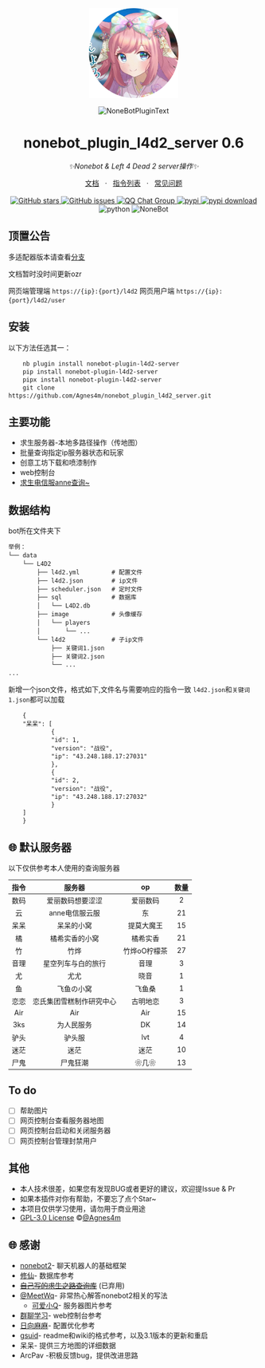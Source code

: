 <div align="center">
  <img src="https://raw.githubusercontent.com/Agnes4m/nonebot_plugin_l4d2_server/main/image/logo.png" width="180" height="180"  alt="AgnesDigitalLogo">
  <br>
  <p><img src="https://s2.loli.net/2022/06/16/xsVUGRrkbn1ljTD.png" width="240" alt="NoneBotPluginText"></p>
</div>

<div align="center">

# nonebot_plugin_l4d2_server 0.6

_✨Nonebot & Left 4 Dead 2 server操作✨_
<div align = "center">
        <a href="https://agnes4m.github.io/l4d2/" target="_blank">文档</a> &nbsp; · &nbsp;
        <a href="https://agnes4m.github.io/l4d2/reader/#%E5%8A%9F%E8%83%BD-%E6%8C%87%E4%BB%A4-%F0%9F%A4%94" target="_blank">指令列表</a> &nbsp; · &nbsp;
        <a href="https://agnes4m.github.io/l4d2/bug/">常见问题</a>
</div><br>
<a href="https://github.com/Agnes4m/nonebot_plugin_l4d2_server/stargazers">
        <img alt="GitHub stars" src="https://img.shields.io/github/stars/Agnes4m/nonebot_plugin_l4d2_server" alt="stars">
</a>
<a href="https://github.com/Agnes4m/nonebot_plugin_l4d2_server/issues">
        <img alt="GitHub issues" src="https://img.shields.io/github/issues/Agnes4m/nonebot_plugin_l4d2_server" alt="issues">
</a>
<a href="https://jq.qq.com/?_wv=1027&k=HdjoCcAe">
        <img src="https://img.shields.io/badge/QQ%E7%BE%A4-399365126-orange?style=flat-square" alt="QQ Chat Group">
</a>
<a href="https://pypi.python.org/pypi/nonebot_plugin_l4d2_server">
        <img src="https://img.shields.io/pypi/v/nonebot_plugin_l4d2_server.svg" alt="pypi">
</a>
<a href="https://pypi.python.org/pypi/nonebot_plugin_l4d2_server">
    <img src="https://img.shields.io/pypi/dm/nonebot_plugin_l4d2_server" alt="pypi download">
</a>
    <img src="https://img.shields.io/badge/python-3.9+-blue.svg" alt="python">
    <img src="https://img.shields.io/badge/nonebot-2.0.0rc3-red.svg" alt="NoneBot">

</div>

## 顶置公告

多适配器版本请查看[分支](https://github.com/Agnes4m/nonebot_plugin_l4d2_server/tree/nb_adapter)

文档暂时没时间更新ozr

网页端管理端 `https://{ip}:{port}/l4d2`
网页用户端 `https://{ip}:{port}/l4d2/user`

## 安装

以下方法任选其一：

        nb plugin install nonebot-plugin-l4d2-server
        pip install nonebot-plugin-l4d2-server
        pipx install nonebot-plugin-l4d2-server
        git clone https://github.com/Agnes4m/nonebot_plugin_l4d2_server.git

## 主要功能

- 求生服务器-本地多路径操作（传地图）
- 批量查询指定ip服务器状态和玩家
- 创意工坊下载和喷漆制作
- web控制台
- [求生电信服anne](https://github.com/fantasylidong/CompetitiveWithAnne)[查询~](https://sb.trygek.com/l4d_stats/ranking/index.php)

## 数据结构

bot所在文件夹下

```txt
举例：
└── data
    └── L4D2
        ├── l4d2.yml         # 配置文件
        ├── l4d2.json        # ip文件
        ├── scheduler.json   # 定时文件
        ├── sql              # 数据库
        │   └── L4D2.db
        ├── image            # 头像缓存
        │   └── players
        │       └── ...
        └── l4d2             # 子ip文件
            ├── 关键词1.json
            ├── 关键词2.json
            └── ...
...
```

新增一个json文件，格式如下,文件名与需要响应的指令一致
`l4d2.json`和`关键词1.json`都可以加载

        {
        "呆呆": [
                {
                "id": 1,
                "version": "战役",
                "ip": "43.248.188.17:27031"
                },
                {
                "id": 2,
                "version": "战役",
                "ip": "43.248.188.17:27032"
                }
        ]
        }

## 🌐 默认服务器

以下仅供参考本人使用的查询服务器

| 指令 | 服务器 | op | 数量 |
|:-----:|:----:|:----:|:----:|
| 数码 | 爱丽数码想要涩涩 | 爱丽数码 | 2
| 云 | anne电信服云服 | 东 | 21
| 呆呆 | 呆呆的小窝 | 提莫大魔王 | 15
| 橘 | 橘希实香的小窝 | 橘希实香 | 21
| 竹 | 竹烨 | 竹烨oО柠檬茶 | 27
| 音理 | 星空列车与白的旅行 | 音理 | 3
| 尤 | 尤尤 | 晓音 | 1
| 鱼 | 飞鱼の小窝 | 飞鱼桑 | 1
| 恋恋 | 恋氏集团雪糕制作研究中心 | 古明地恋 | 3
| Air | Air | Air | 15
| 3ks | 为人民服务 | DK | 14
| 驴头 | 驴头服 | lvt | 4
| 迷茫 | 迷茫 | 迷茫 | 10
| 尸鬼 | 尸鬼狂潮 | ❀几❀ | 13

## To do

- [ ] 帮助图片
- [ ] 网页控制台查看服务器地图
- [ ] 网页控制台启动和关闭服务器
- [ ] 网页控制台管理封禁用户

## 其他

- 本人技术很差，如果您有发现BUG或者更好的建议，欢迎提Issue & Pr
- 如果本插件对你有帮助，不要忘了点个Star~
- 本项目仅供学习使用，请勿用于商业用途
- [GPL-3.0 License](https://github.com/Agnes4m/nonebot_plugin_l4d2_server/blob/main/LICENSE) ©[@Agnes4m](https://github.com/Agnes4m)

## 🌐 感谢

- [nonebot2](https://github.com/nonebot/nonebot2)- 聊天机器人的基础框架
- [修仙](https://github.com/s52047qwas/nonebot_plugin_xiuxian)- 数据库参考
- ~~[自己写的求生之路查询库](https://github.com/Agnes4m/VSQ)~~ (已弃用)
- [@MeetWq](https://github.com/MeetWq)- 非常热心解答nonebot2相关的写法
  - [可爱小Q](https://github.com/MeetWq/mybot)- 服务器图片参考
- [群聊学习](https://github.com/CMHopeSunshine/nonebot-plugin-learning-chat)- web控制台参考
- [日向麻麻](https://github.com/Special-Week)- 配置优化参考
- [gsuid](https://github.com/KimigaiiWuyi/GenshinUID)- readme和wiki的格式参考，以及3.1版本的更新和重启
- 呆呆- 提供三方地图的详细数据
- ArcPav -积极反馈bug，提供改进思路
